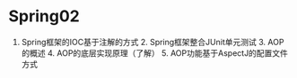 # Spring02
 1. Spring框架的IOC基于注解的方式  2. Spring框架整合JUnit单元测试  3. AOP的概述  4. AOP的底层实现原理（了解）  5. AOP功能基于AspectJ的配置文件方式

